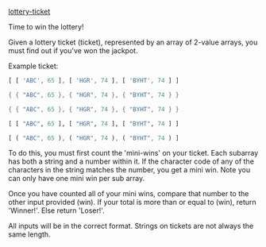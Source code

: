 [lottery-ticket](https://www.codewars.com/kata/57f625992f4d53c24200070e)

Time to win the lottery!

Given a lottery ticket (ticket), represented by an array of 2-value arrays, you must find out if you've won the jackpot. 

Example ticket:

```javascript
[ [ 'ABC', 65 ], [ 'HGR', 74 ], [ 'BYHT', 74 ] ]
```
```cpp
{ { "ABC", 65 }, { "HGR", 74 }, { "BYHT", 74 } }
```
```c
{ { "ABC", 65 }, { "HGR", 74 }, { "BYHT", 74 } }
```
```julia
[ [ "ABC", 65 ], [ "HGR", 74 ], [ "BYHT", 74 ] ]
```
```rust
[ ( "ABC", 65 ), ( "HGR", 74 ), ( "BYHT", 74 ) ]
```

To do this, you must first count the 'mini-wins' on your ticket.  Each subarray has both a string and a number within it. If the character code of any of the characters in the string matches the number, you get a mini win. Note you can only have one mini win per sub array.

Once you have counted all of your mini wins, compare that number to the other input provided (win). If your total is more than or equal to (win), return 'Winner!'. Else return 'Loser!'.

All inputs will be in the correct format. Strings on tickets are not always the same length.


